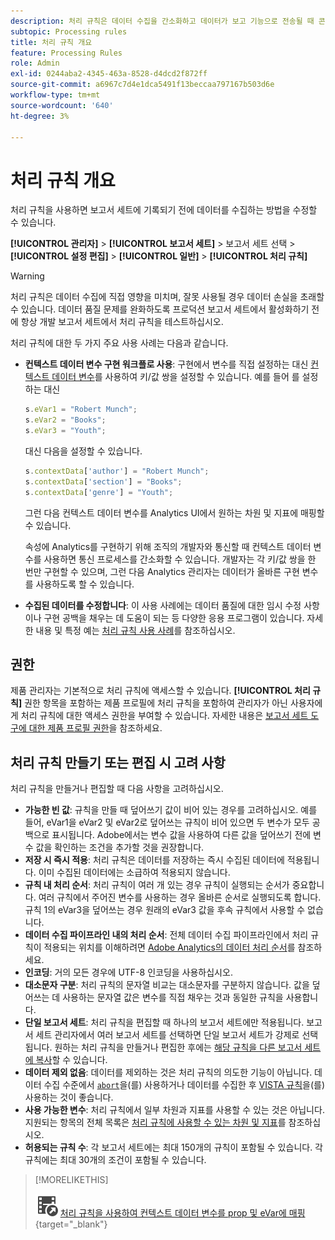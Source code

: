 ```yaml
---
description: 처리 규칙은 데이터 수집을 간소화하고 데이터가 보고 기능으로 전송될 때 콘텐츠를 관리합니다.
subtopic: Processing rules
title: 처리 규칙 개요
feature: Processing Rules
role: Admin
exl-id: 0244aba2-4345-463a-8528-d4dcd2f872ff
source-git-commit: a6967c7d4e1dca5491f13beccaa797167b503d6e
workflow-type: tm+mt
source-wordcount: '640'
ht-degree: 3%

---
```


# 처리 규칙 개요

처리 규칙을 사용하면 보고서 세트에 기록되기 전에 데이터를 수집하는 방법을 수정할 수 있습니다.

**[!UICONTROL 관리자]** > **[!UICONTROL 보고서 세트]** > 보고서 세트 선택 > **[!UICONTROL 설정 편집]** > **[!UICONTROL 일반]** > **[!UICONTROL 처리 규칙]**

>[!WARNING]
>
>처리 규칙은 데이터 수집에 직접 영향을 미치며, 잘못 사용될 경우 데이터 손실을 초래할 수 있습니다. 데이터 품질 문제를 완화하도록 프로덕션 보고서 세트에서 활성화하기 전에 항상 개발 보고서 세트에서 처리 규칙을 테스트하십시오.

처리 규칙에 대한 두 가지 주요 사용 사례는 다음과 같습니다.

* **컨텍스트 데이터 변수 구현 워크플로 사용**: 구현에서 변수를 직접 설정하는 대신 [컨텍스트 데이터 변수](/help/implement/vars/page-vars/contextdata.md)를 사용하여 키/값 쌍을 설정할 수 있습니다. 예를 들어 를 설정하는 대신

  ```js
  s.eVar1 = "Robert Munch";
  s.eVar2 = "Books";
  s.eVar3 = "Youth";
  ```

  대신 다음을 설정할 수 있습니다.

  ```js
  s.contextData['author'] = "Robert Munch";
  s.contextData['section'] = "Books";
  s.contextData['genre'] = "Youth";
  ```

  그런 다음 컨텍스트 데이터 변수를 Analytics UI에서 원하는 차원 및 지표에 매핑할 수 있습니다.

  속성에 Analytics를 구현하기 위해 조직의 개발자와 통신할 때 컨텍스트 데이터 변수를 사용하면 통신 프로세스를 간소화할 수 있습니다. 개발자는 각 키/값 쌍을 한 번만 구현할 수 있으며, 그런 다음 Analytics 관리자는 데이터가 올바른 구현 변수를 사용하도록 할 수 있습니다.

* **수집된 데이터를 수정합니다**: 이 사용 사례에는 데이터 품질에 대한 임시 수정 사항이나 구현 공백을 채우는 데 도움이 되는 등 다양한 응용 프로그램이 있습니다. 자세한 내용 및 특정 예는 [처리 규칙 사용 사례](pr-use-cases.md)를 참조하십시오.

## 권한

제품 관리자는 기본적으로 처리 규칙에 액세스할 수 있습니다. **[!UICONTROL 처리 규칙]** 권한 항목을 포함하는 제품 프로필에 처리 규칙을 포함하여 관리자가 아닌 사용자에게 처리 규칙에 대한 액세스 권한을 부여할 수 있습니다. 자세한 내용은 [보고서 세트 도구에 대한 제품 프로필 권한](/help/admin/admin-console/permissions/report-suite-tools.md)을 참조하세요.

## 처리 규칙 만들기 또는 편집 시 고려 사항

처리 규칙을 만들거나 편집할 때 다음 사항을 고려하십시오.

* **가능한 빈 값**: 규칙을 만들 때 덮어쓰기 값이 비어 있는 경우를 고려하십시오. 예를 들어, eVar1을 eVar2 및 eVar2로 덮어쓰는 규칙이 비어 있으면 두 변수가 모두 공백으로 표시됩니다. Adobe에서는 변수 값을 사용하여 다른 값을 덮어쓰기 전에 변수 값을 확인하는 조건을 추가할 것을 권장합니다.
* **저장 시 즉시 적용**: 처리 규칙은 데이터를 저장하는 즉시 수집된 데이터에 적용됩니다. 이미 수집된 데이터에는 소급하여 적용되지 않습니다.
* **규칙 내 처리 순서**: 처리 규칙이 여러 개 있는 경우 규칙이 실행되는 순서가 중요합니다. 여러 규칙에서 주어진 변수를 사용하는 경우 올바른 순서로 실행되도록 합니다. 규칙 1의 eVar3을 덮어쓰는 경우 원래의 eVar3 값을 후속 규칙에서 사용할 수 없습니다.
* **데이터 수집 파이프라인 내의 처리 순서**: 전체 데이터 수집 파이프라인에서 처리 규칙이 적용되는 위치를 이해하려면 [Adobe Analytics의 데이터 처리 순서](/help/technotes/processing-order.md)를 참조하세요.
* **인코딩**: 거의 모든 경우에 UTF-8 인코딩을 사용하십시오.
* **대소문자 구분**: 처리 규칙의 문자열 비교는 대소문자를 구분하지 않습니다. 값을 덮어쓰는 데 사용하는 문자열 값은 변수를 직접 채우는 것과 동일한 규칙을 사용합니다.
* **단일 보고서 세트**: 처리 규칙을 편집할 때 하나의 보고서 세트에만 적용됩니다. 보고서 세트 관리자에서 여러 보고서 세트를 선택하면 단일 보고서 세트가 강제로 선택됩니다. 원하는 처리 규칙을 만들거나 편집한 후에는 [해당 규칙을 다른 보고서 세트에 복사](pr-copy.md)할 수 있습니다.
* **데이터 제외 없음**: 데이터를 제외하는 것은 처리 규칙의 의도한 기능이 아닙니다. 데이터 수집 수준에서 [`abort`](/help/implement/vars/config-vars/abort.md)을(를) 사용하거나 데이터를 수집한 후 [VISTA 규칙](/help/technotes/vista.md)을(를) 사용하는 것이 좋습니다.
* **사용 가능한 변수**: 처리 규칙에서 일부 차원과 지표를 사용할 수 있는 것은 아닙니다. 지원되는 항목의 전체 목록은 [처리 규칙에 사용할 수 있는 차원 및 지표](pr-variables.md)를 참조하십시오.
* **허용되는 규칙 수**: 각 보고서 세트에는 최대 150개의 규칙이 포함될 수 있습니다. 각 규칙에는 최대 30개의 조건이 포함될 수 있습니다.

>[!MORELIKETHIS]
>
>![VideoCheckedOut](/help/assets/icons/VideoCheckedOut.svg) [처리 규칙을 사용하여 컨텍스트 데이터 변수를 prop 및 eVar에 매핑](https://experienceleague.adobe.com/ko/docs/analytics-learn/tutorials/implementation/implementation-basics/map-contextdata-variables-into-props-and-evars-with-processing-rules){target="_blank"}
